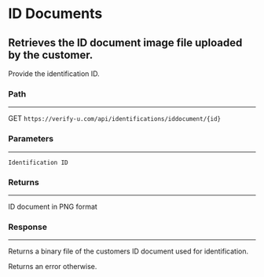 # ID Documents

## Retrieves the ID document image file uploaded by the customer.

Provide the identification ID.

### Path

---

GET `https://verify-u.com/api/identifications/iddocument/{id}`

### Parameters

---

`Identification ID`

### Returns

---

ID document in PNG format

### Response

---

Returns a binary file of the customers ID document used for identification.

Returns an error otherwise.
